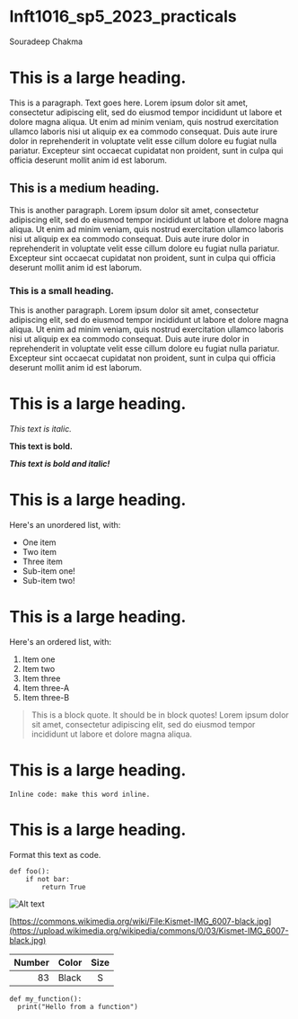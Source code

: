 # Inft1016_sp5_2023_practicals

Souradeep Chakma

# This is a large heading. 
This is a paragraph. Text goes here. Lorem ipsum dolor sit amet, consectetur adipiscing elit, sed do eiusmod tempor incididunt ut labore et dolore magna aliqua. Ut enim ad minim veniam, quis nostrud exercitation ullamco laboris nisi ut aliquip ex ea commodo consequat. Duis aute irure dolor in reprehenderit in voluptate velit esse cillum dolore eu fugiat nulla pariatur. Excepteur sint occaecat cupidatat non proident, sunt in culpa qui officia deserunt mollit anim id est laborum.

## This is a medium heading. 

This is another paragraph. Lorem ipsum dolor sit amet, consectetur adipiscing elit, sed do eiusmod tempor incididunt ut labore et dolore magna aliqua. Ut enim ad minim veniam, quis nostrud exercitation ullamco laboris nisi ut aliquip ex ea commodo consequat. Duis aute irure dolor in reprehenderit in voluptate velit esse cillum dolore eu fugiat nulla pariatur. Excepteur sint occaecat cupidatat non proident, sunt in culpa qui officia deserunt mollit anim id est laborum.

### This is a small heading. 

This is another paragraph. Lorem ipsum dolor sit amet, consectetur adipiscing elit, sed do eiusmod tempor incididunt ut labore et dolore magna aliqua. Ut enim ad minim veniam, quis nostrud exercitation ullamco laboris nisi ut aliquip ex ea commodo consequat. Duis aute irure dolor in reprehenderit in voluptate velit esse cillum dolore eu fugiat nulla pariatur. Excepteur sint occaecat cupidatat non proident, sunt in culpa qui officia deserunt mollit anim id est laborum.

# This is a large heading. 

*This text is italic.* 

**This text is bold.** 

***This text is bold and italic!***

# This is a large heading. 


Here's an unordered list, with:
- One item
- Two item
- Three item
- Sub-item one!
- Sub-item two!

# This is a large heading. 

Here's an ordered list, with:
1. Item one
1. Item two
1. Item three
1. Item three-A
1. Item three-B

> This is a block quote. It should be in block quotes! Lorem ipsum dolor sit amet, consectetur adipiscing elit, sed do eiusmod tempor incididunt ut labore et dolore magna aliqua.

# This is a large heading. 

`Inline code: make this word inline.`

# This is a large heading. 

Format this text as code. 
```
def foo():
    if not bar:
        return True
```

![Alt text](https://upload.wikimedia.org/wikipedia/commons/0/03/Kismet-IMG_6007-black.jpg)

[https://commons.wikimedia.org/wiki/File:Kismet-IMG_6007-black.jpg](https://upload.wikimedia.org/wikipedia/commons/0/03/Kismet-IMG_6007-black.jpg)

| Number | Color | Size |
|-------:|:------|:----:|
| 83     | Black |  S   |

```
def my_function():
  print("Hello from a function")
```
